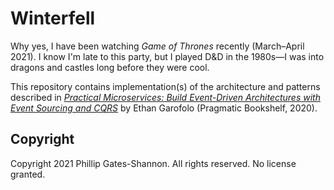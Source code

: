 # Winterfell

Why yes, I have been watching _Game of Thrones_ recently (March&ndash;April 2021). I know I'm late to this party, but I played D&D in the 1980s&mdash;I was into dragons and castles long before they were cool.

This repository contains implementation(s) of the architecture and patterns described in [_Practical Microservices: Build Event-Driven Architectures with Event Sourcing and CQRS_][1] by Ethan Garofolo (Pragmatic Bookshelf, 2020).

[1]: https://pragprog.com/titles/egmicro/practical-microservices/

## Copyright

Copyright 2021 Phillip Gates-Shannon. All rights reserved. No license granted.
